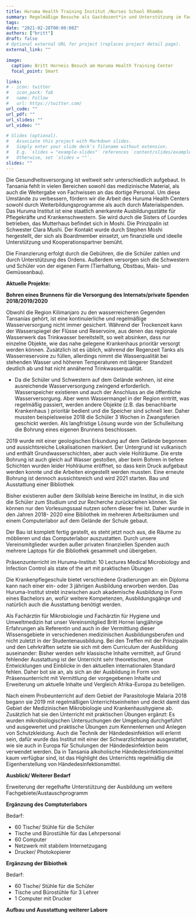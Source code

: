 ```yaml
---
title: Huruma Health Training Institut /Nurses School Rhombo
summary: Regelmäßige Besuche als Gastdozent*in und Unterstützung im fachlichen Wissensauf- und Ausbau
tags:
date: "2021-02-28T00:00:00Z"
authors: ["britt"]
draft: false
# Optional external URL for project (replaces project detail page).
external_link: ""

image:
  caption: Britt Horneis Besuch am Haruma Health Training Center
  focal_point: Smart

links:
# - icon: twitter
#   icon_pack: fab
#   name: Follow
#   url: https://twitter.com/
url_code: ""
url_pdf: ""
url_slides: ""
url_video: ""

# Slides (optional).
#   Associate this project with Markdown slides.
#   Simply enter your slide deck's filename without extension.
#   E.g. `slides = "example-slides"` references `content/slides/example-slides.md`.
#   Otherwise, set `slides = ""`.
slides: ""
---
```

Die Gesundheitsversorgung ist weltweit sehr unterschiedlich aufgebaut. In Tansania fehlt in vielen Bereichen sowohl das medizinische Material, als auch die Weitergabe von Fachwissen an das dortige Personal. Um diese Umstände zu verbessern, fördern wir die Arbeit des Huruma Health Centers sowohl durch Weiterbildungsprogramme als auch durch Materialspenden. 
Das Huruma Institut ist eine staatlich anerkannte Ausbildungsstätte für Pflegekräfte und Krankenschwestern. Sie wird durch die Sisters of Lourdes betrieben, das Mutterhaus befindet sich in Moshi. Die Prinzipalin ist Schwester Clara Mushi. Der Kontakt wurde durch Stephen Moshi hergestellt, der sich als Boardmember einsetzt, um finanzielle und ideelle Unterstützung und Kooperationspartner bemüht.


Die Finanzierung erfolgt durch die Gebühren, die die Schüler zahlen und durch Unterstützung des Ordens. Außerdem versorgen sich die Schwestern und Schüler von der eigenen Farm (Tierhaltung, Obstbau, Mais- und Gemüseanbau).

**Aktuelle Projekte:** 

**Bohren eines Brunnens für die Versorgung des Internats/private Spenden 2018/2019/2020**

Obwohl die Region Kilimanjaro zu den wasserreicheren Gegenden Tansanias gehört, ist eine kontinuierliche und regelmäßige Wasserversorgung nicht immer gesichert. Während der Trockenzeit kann der Wasserspiegel der Flüsse und Reservoire, aus denen das regionale Wasserwerk das Trinkwasser bereitstellt, so weit absinken, dass nur einzelne Objekte, wie das nahe gelegene Krankenhaus prioritär versorgt werden können. Zusätzlich ist es üblich, während der Regenzeit Tanks als Wasserreservoire zu füllen, allerdings nimmt die Wasserqualität bei stehenden Wasser und höheren Temperaturen mit längerer Standzeit deutlich ab und hat nicht annähernd Trinkwasserqualität.
-	Da die Schüler und Schwestern auf dem Gelände wohnen, ist eine ausreichende Wasserversorgung zwingend erforderlich. Wasserspeicher existieren und auch der Anschluss an die öffentliche Wasserversorgung. Aber wenn Wassermangel in der Region eintritt, was regelmäßig passiert, werden andere Objekte (z.B. das benachbarte Krankenhaus ) prioritär bedient und die Speicher sind schnell leer. Daher mussten beispielsweise 2018 die Schüler 3 Wochen in Zwangsferien geschickt werden. Als langfristige Lösung wurde von der Schulleitung die Bohrung eines eigenen Brunnens beschlossen.

2019 wurde mit einer geologischen Erkundung auf dem Gelände begonnen und aussichtsreiche Lokalisationen markiert. Der Untergrund ist vulkanisch und enthält Grundwasserschichten, aber auch viele Hohlräume. Die erste Bohrung ist auch gleich auf Wasser gestoßen, aber beim Bohren in tiefere Schichten wurden leider Hohlräume eröffnet, so dass kein Druck aufgebaut werden konnte und die Arbeiten eingestellt werden mussten. Eine erneute Bohrung ist dennoch aussichtsreich und wird 2021 starten.
Bau und Ausstattung einer Bibliothek

Bisher existieren außer dem Skillslab keine Bereiche im Institut, in die sich die Schüler zum Studium und zur Recherche zurückziehen können. Sie können nur den Vorlesungssaal nutzen sofern dieser frei ist. Daher wurde in den Jahren 2018- 2020 eine Bibliothek im mehreren Arbeitsräumen und einem Computerlabor auf dem Gelände der Schule gebaut. 

Der Bau ist komplett fertig gestellt, es steht jetzt noch aus, die Räume zu möblieren und das Computerlabor auszustatten. Durch unsere Vereinsmitglieder wurden außer privaten finanziellen Spenden auch mehrere Laptops für die Bibliothek gesammelt und übergeben.


Präsenzunterricht im Huruma-Institut: 10 Lectures Medical Microbiology and Infection Control als state of the art mit praktischen Übungen 

Die Krankenpflegeschule bietet verschiedene Gradierungen an: ein Diploma kann nach einer ein- oder 3 jährigen Ausbildung erworben werden. Das Huruma-Institut strebt inzwischen auch akademische Ausbildung in Form eines Bachelors an, wofür weitere Kompetenzen, Ausbildungsgänge und natürlich auch die Ausstattung benötigt werden.

Als Fachärztin für Mikrobiologie und Fachärztin für Hygiene und Umweltmedizin hat unser Vereinsmitglied Britt Hornei langjährige Erfahrungen als Referentin und auch in der Vermittlung dieser Wissensgebiete in verschiedenen medizinischen Ausbildungsberufen und nicht zuletzt in der Studentenausbildung. 
Bei den Treffen mit der Prinzipalin und den Lehrkräften setzte sie sich mit dem Curriculum der Ausbildung auseinander: Bisher werden sehr klassische Inhalte vermittelt, auf Grund fehlender Ausstattung ist der Unterricht sehr theoretischen, neue Entwicklungen und Einblicke in den aktuellen internationalen Standard fehlen. Daher bot sie an, als sich an der Ausbildung in Form von Präsensunterricht mit Vermittlung der vorgegebenen Inhalte und Erweiterung um aktuelle Inhalte und Vergleich Afrika-Europa zu beteiligen. 

Nach einem Probeunterricht auf dem Gebiet der Parasitologie Malaria 2018 begann sie 2019 mit regelmäßigen Unterrichtseinheiten und deckt damit das Gebiet der Medizinischen Mikrobiologie und Krankenhaushygiene ab. Zusätzlich hat sie den Unterricht mit praktischen Übungen ergänzt: Es wurden mikrobiologischen Untersuchungen der Umgebung durchgeführt und ausgewertet und praktische Übungen zum Kennenlernen und Anlegen von Schutzkleidung. Auch die Technik der Händedesinfektion will erlernt sein, dafür wurde das Institut mit einer der Schwarzlichtlampe ausgestattet, wie sie auch in Europa für Schulungen der Händedesinfektion beim verwendet werden. Da in Tansania alkoholische Händedesinfektionsmittel kaum verfügbar sind, ist das Highlight des Unterrichts regelmäßig die Eigenherstellung von Händedesinfektionsmittel.  



**Ausblick/ Weiterer Bedarf**

Erweiterung der regelhafte Unterstützung der Ausbildung um weitere Fachgebiete/Austauschprogramm

**Ergänzung des Comptuterlabors** 

Bedarf:
-	60 Tische/ Stühle für die Schüler
- Tische und Bürostühle für das Lehrpersonal
-	60 Computer
-	Netzwerk mit stabilem Internetzugang
-	Drucker/ Photokopierer

**Ergänzung der Bibiothek** 

Bedarf: 
-	60 Tische/ Stühle für die Schüler
-	Tische und Bürostühle für 3 Lehrer
-	1 Computer mit Drucker 

**Aufbau und Ausstattung weiterer Labore** 

